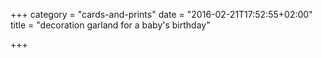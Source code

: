+++
category = "cards-and-prints"
date = "2016-02-21T17:52:55+02:00"
title = "decoration garland for a baby's birthday"

+++
